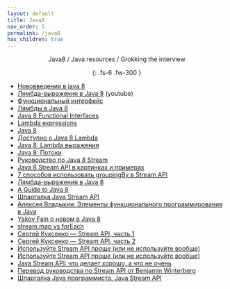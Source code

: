 ```yaml
---
layout: default
title: Java8
nav_order: 5
permalink: /java8
has_children: true
---
```

<div align="center" markdown="1">
Java8 / Java resources / Grokking the interview

{: .fs-6 .fw-300 }
</div>

- [Нововведения в java 8](https://habrahabr.ru/post/216431/)
- [Лямбда-выражения в Java 8](https://www.youtube.com/watch?v=DNC6Lknn2AE) (youtube)
- [Функциональный интерфейс](https://geekbrains.ru/posts/java_interfaces)
- [Лямбды в Java 8](https://habrahabr.ru/post/224593/)
- [Java 8 Functional Interfaces](https://www.journaldev.com/2763/java-8-functional-interfaces)
- [Lambda expressions](https://docs.oracle.com/javase/tutorial/java/javaOO/lambdaexpressions.html)
- <a href="https://github.com/winterbe/java8-tutorial">Java 8 </a>
-  <a href="http://www.youtube.com/watch?v=_PDIVhEs6TM">Доступно о Java 8 Lambda</a>
-  <a href="https://devcolibri.com/java-8-killer-features-%D1%87%D0%B0%D1%81%D1%82%D1%8C-1/">Java 8: Lambda выражения</a>
-  <a href="https://devcolibri.com/java-8-killer-features-%D1%87%D0%B0%D1%81%D1%82%D1%8C-2/">Java 8: Потоки</a>
-  <a href="https://javadevblog.com/polnoe-rukovodstvo-po-java-8-stream.html">Pуководство по Java 8 Stream</a>
-  <a href="https://annimon.com/article/2778">Java 8 Stream API в картинках и примерах</a>
-  [7 способов использовать groupingBy в Stream API](https://habrahabr.ru/post/348536)
-  <a href="http://habrahabr.ru/post/224593/">Лямбда-выражения в Java 8</a>
-  <a href="https://github.com/winterbe/java8-tutorial">A Guide to Java 8</a>
-  <a href="http://habrahabr.ru/company/luxoft/blog/270383/">Шпаргалка Java Stream API</a>
-  <a href="https://www.youtube.com/watch?v=hEyCK4ueBlc">Алексея Владыкин: Элементы функционального программирования в Java</a>
-  <a href="https://www.youtube.com/watch?v=iD8H7cmxw_w">Yakov Fain о новом в Java 8</a>
-  <a href="http://stackoverflow.com/questions/28319064/java-8-best-way-to-transform-a-list-map-or-foreach">stream.map vs forEach</a>
- [Сергей Куксенко — Stream API, часть 1](https://www.youtube.com/watch?v=O8oN4KSZEXE)
- [Сергей Куксенко — Stream API, часть 2](https://www.youtube.com/watch?v=i0Jr2l3jrDA)
- [Используйте Stream API проще (или не используйте вообще)](https://habrahabr.ru/post/337350/)
-  <a href="https://habr.com/ru/post/337350/">Используйте Stream API проще (или не используйте вообще)</a>
-  <a href="https://habr.com/ru/company/jugru/blog/307938/">Java Stream API: что делает хорошо, а что не очень</a>
-  <a href="https://habr.com/ru/post/437038/">Перевод руководства по Stream API от Benjamin Winterberg</a>
-  <a href="https://habr.com/ru/company/luxoft/blog/270383/">Шпаргалка Java программиста. Java Stream API</a>









